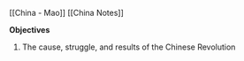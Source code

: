 [[China - Mao]]
[[China Notes]]

**Objectives**
1. The cause, struggle, and results of the Chinese Revolution